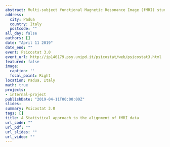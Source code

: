 ```yaml
---
abstract: Multi-subject functional Magnetic Resonance Image (fMRI) studies are critical to test the validity of findings across subjects. However, the anatomical and functional structure varies across subjects, hence the image alignment is a fundamental step. One anatomical alignment is the Talairach Atlas, thus, it doesn't account for functional topography. For that, Haxby et al. (2011) developed a functional approach called Hyperalignment, using sequential Procrustes orthogonal transformations. The inter-subject classification of functional response improved. However, any constraint isn't imposed on the transformation, losing results interpretability. In this contribution, we tackle the functional alignment with a statistical perspective. A probabilistic model for the data generating process is defined. The maximum likelihood estimates of the rotation parameters result to be the Generalized Procrustes Problem (GPA), which improves the Hyperalignment in terms of residuals sum of squares. The statistical framework allows assuming a prior distribution of the orthogonal transformation parameter, as the matrix Fisher Von Mises distribution. It embeds the anatomical information in the estimation of the parameters, i.e. penalizing the combination of spatially distant voxels. The application to several datasets shows that the proposed method improves the classification accuracy of task-related images with respect to the anatomical alignment and the Hyperalignment methods.
address:
  city: Padua
  country: Italy
  postcode: ""
all_day: false
authors: []
date: "April 11 2019"
date_end: ""
event: Psicostat 3.0
event_url: http://ip146179.psy.unipd.it/psicostat/web/psicostat3.html
featured: false
image:
  caption: ''
  focal_point: Right
location: Padua, Italy
math: true
projects:
- internal-project
publishDate: "2019-04-11T00:00:00Z"
slides: 
summary: Psicostat 3.0
tags: []
title: A Statistical approach to the alignment of fMRI data
url_code: ""
url_pdf: ""
url_slides: ""
url_video: ""
---
```



